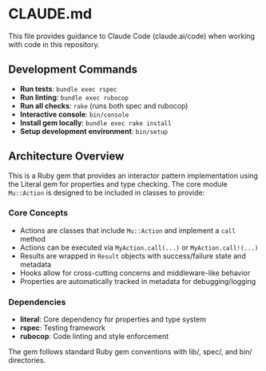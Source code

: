 # CLAUDE.md

This file provides guidance to Claude Code (claude.ai/code) when working with code in this repository.

## Development Commands

- **Run tests**: `bundle exec rspec`
- **Run linting**: `bundle exec rubocop`
- **Run all checks**: `rake` (runs both spec and rubocop)
- **Interactive console**: `bin/console`
- **Install gem locally**: `bundle exec rake install`
- **Setup development environment**: `bin/setup`

## Architecture Overview

This is a Ruby gem that provides an interactor pattern implementation
using the Literal gem for properties and type checking. The core module
`Mu::Action` is designed to be included in classes to provide:

### Core Concepts

- Actions are classes that include `Mu::Action` and implement a `call` method
- Actions can be executed via `MyAction.call(...)` or `MyAction.call!(...)`
- Results are wrapped in `Result` objects with success/failure state and metadata
- Hooks allow for cross-cutting concerns and middleware-like behavior
- Properties are automatically tracked in metadata for debugging/logging

### Dependencies

- **literal**: Core dependency for properties and type system
- **rspec**: Testing framework
- **rubocop**: Code linting and style enforcement

The gem follows standard Ruby gem conventions with lib/, spec/, and bin/
directories.
